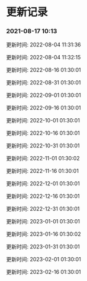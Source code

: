 # 更新记录

### 2021-08-17 10:13
 

更新时间: 2022-08-04 11:31:36

更新时间: 2022-08-04 11:32:15

更新时间: 2022-08-16 01:30:01

更新时间: 2022-08-31 01:30:01

更新时间: 2022-09-01 01:30:01

更新时间: 2022-09-16 01:30:01

更新时间: 2022-10-01 01:30:01

更新时间: 2022-10-16 01:30:01

更新时间: 2022-10-31 01:30:01

更新时间: 2022-11-01 01:30:02

更新时间: 2022-11-16 01:30:01

更新时间: 2022-12-01 01:30:01

更新时间: 2022-12-16 01:30:01

更新时间: 2022-12-31 01:30:01

更新时间: 2023-01-01 01:30:01

更新时间: 2023-01-16 01:30:02

更新时间: 2023-01-31 01:30:01

更新时间: 2023-02-01 01:30:01

更新时间: 2023-02-16 01:30:01
